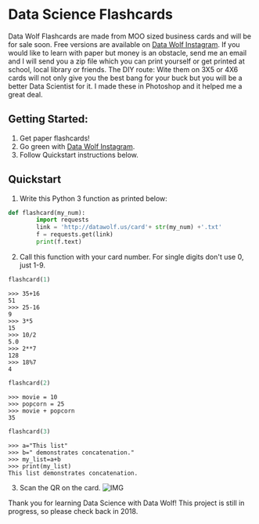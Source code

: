 # Data Science Flashcards
Data Wolf Flashcards are made from MOO sized business cards and will be for sale soon. Free versions are available on [Data Wolf Instagram](https://www.instagram.com/datawolf.us/). If you would like to learn with paper but money is an obstacle, send me an email and I will send you a zip file which you can print yourself or get printed at school, local library or friends. The DIY route: Wite them on 3X5 or 4X6 cards will not only give you the best bang for your buck but you will be a better Data Scientist for it. I made these in Photoshop and it helped me a great deal.

## Getting Started:
1. Get paper flashcards!
2. Go green with [Data Wolf Instagram](https://www.instagram.com/datawolf.us/).
3. Follow Quickstart instructions below.

## Quickstart

1. Write this Python 3 function as printed below:

```python
def flashcard(my_num):
        import requests
        link = 'http://datawolf.us/card'+ str(my_num) +'.txt'
        f = requests.get(link)
        print(f.text)
```

2. Call this function with your card number. For single digits don't use 0, just 1-9.

```python
flashcard(1)
```

    >>> 35+16
    51
    >>> 25-16
    9
    >>> 3*5
    15
    >>> 10/2
    5.0
    >>> 2**7
    128
    >>> 18%7
    4



```python
flashcard(2)
```

    >>> movie = 10
    >>> popcorn = 25
    >>> movie + popcorn
    35
    



```python
flashcard(3)
```

    >>> a="This list"
    >>> b=" demonstrates concatenation."
    >>> my_list=a+b
    >>> print(my_list)
    This list demonstrates concatenation.
    

3. Scan the QR on the card.
![IMG](https://github.com/data-wolf/data-wolf.github.io/blob/master/img/Screen%20Shot.png?raw=true)

Thank you for learning Data Science with Data Wolf!
This project is still in progress, so please check back in 2018.
